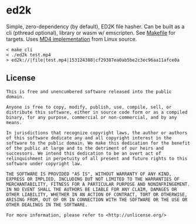 # ed2k

Simple, zero-dependency (by default), ED2K file hasher. Can be built as a cli (pthread optional), library or wasm w/ emscripten. See [Makefile](https://github.com/takeiteasy/ed2k/blob/master/Makefile) for targets. Uses [MD4 implementation](https://github.com/torvalds/linux/blob/master/crypto/md4.c) from Linux source.

```
< make cli
< ./ed2k test.mp4
> ed2k://|file|test.mp4|153124388|cf29387ea0ab5be2c3ec96aa11afce0a
```

## License

```
This is free and unencumbered software released into the public domain.

Anyone is free to copy, modify, publish, use, compile, sell, or
distribute this software, either in source code form or as a compiled
binary, for any purpose, commercial or non-commercial, and by any
means.

In jurisdictions that recognize copyright laws, the author or authors
of this software dedicate any and all copyright interest in the
software to the public domain. We make this dedication for the benefit
of the public at large and to the detriment of our heirs and
successors. We intend this dedication to be an overt act of
relinquishment in perpetuity of all present and future rights to this
software under copyright law.

THE SOFTWARE IS PROVIDED "AS IS", WITHOUT WARRANTY OF ANY KIND,
EXPRESS OR IMPLIED, INCLUDING BUT NOT LIMITED TO THE WARRANTIES OF
MERCHANTABILITY, FITNESS FOR A PARTICULAR PURPOSE AND NONINFRINGEMENT.
IN NO EVENT SHALL THE AUTHORS BE LIABLE FOR ANY CLAIM, DAMAGES OR
OTHER LIABILITY, WHETHER IN AN ACTION OF CONTRACT, TORT OR OTHERWISE,
ARISING FROM, OUT OF OR IN CONNECTION WITH THE SOFTWARE OR THE USE OR
OTHER DEALINGS IN THE SOFTWARE.

For more information, please refer to <http://unlicense.org/>

```
